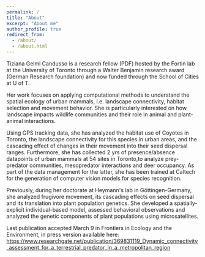 ```yaml
---
permalink: /
title: "About"
excerpt: "About me"
author_profile: true
redirect_from: 
  - /about/
  - /about.html
---
```


Tiziana Gelmi Candusso is a research fellow (PDF) hosted by the Fortin lab at the University of Toronto through a Walter Benjamin research award (German Research foundation) and now funded through the School of Cities at U of T.

Her work focuses on applying computational methods to understand the spatial ecology of urban mammals, i.e. landscape connectivity, habitat selection and movement behavior. She is particularly interested on how landscape impacts wildlife communities and their role in animal and plant-animal interactions.

Using GPS tracking data, she has analyzed the habitat use of Coyotes in Toronto, the landscape connectivity for this species in urban areas, and the cascading effect of changes in their movement into their seed dispersal ranges. Furthermore, she has collected 2 yrs of presence/absence datapoints of urban mammals at 54 sites in Toronto,to analyze prey-predator communities, mesopredator interactions and deer occupancy. As part of the data management for the latter, she has been trained at Caltech for the generation of computer vision models for species recognition.

Previously, during her doctorate at Heymann's lab in Göttingen-Germany, she analyzed frugivore movement, its cascading effects on seed dispersal and its translation into plant population genetics. She developed a spatially-explicit individual-based model, assessed behavioral observations and analyzed the genetic components of plant populations using microsatellites. 

Last publication accepted March 9 in Frontiers in Ecology and the Environment, in press version available here: https://www.researchgate.net/publication/369831119_Dynamic_connectivity_assessment_for_a_terrestrial_predator_in_a_metropolitan_region



 
